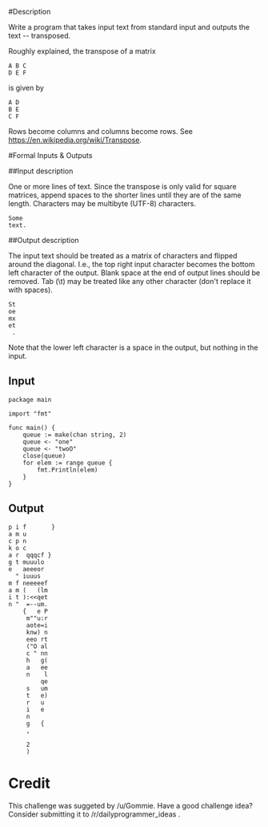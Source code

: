 #Description

Write a program that takes input text from standard input and outputs the text -- transposed.

Roughly explained, the transpose of a matrix

    A B C
    D E F

is given by

    A D
    B E
    C F


Rows become columns and columns become rows. See https://en.wikipedia.org/wiki/Transpose. 

#Formal Inputs & Outputs

##Input description

One or more lines of text. Since the transpose is only valid for square matrices, append spaces to the shorter lines until they are of the same length. Characters may be multibyte (UTF-8) characters.

    Some
    text.

##Output description

The input text should be treated as a matrix of characters and flipped around the diagonal. I.e., the top right input character becomes the bottom left character of the output. Blank space at the end of output lines should be removed. Tab (\t) may be treated like any other character (don't replace it with spaces).

    St
    oe
    mx
    et
     .

Note that the lower left character is a space in the output, but nothing in the input.

## Input 

    package main

    import "fmt"

    func main() {
        queue := make(chan string, 2)
        queue <- "one"
        queue <- "twoO"
        close(queue)
        for elem := range queue {
            fmt.Println(elem)
        }
    }

## Output 

    p i f       }
    a m u
    c p n
    k o c
    a r  qqqcf }
    g t muuulo
    e   aeeeor
      " iuuus
    m f neeeeef
    a m (   (lm
    i t ):<<qet
    n "  =--um.
        {   e P
         m""u:r
         aote=i
         knw) n
         eeo rt
         ("O al
         c " nn
         h   g(
         a   ee
         n    l
             qe
         s   um
         t   e)
         r   u
         i   e
         n
         g   {
         ,

         2
         )

# Credit

This challenge was suggeted by /u/Gommie. Have a good challenge idea? Consider submitting it to /r/dailyprogrammer_ideas .